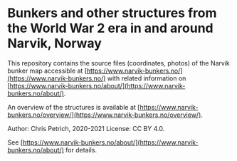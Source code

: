 # Bunkers and other structures from the World War 2 era in and around Narvik, Norway

This repository contains the source files (coordinates, photos) of the Narvik bunker map accessible at
[https://www.narvik-bunkers.no/](https://www.narvik-bunkers.no/) with related information on [https://www.narvik-bunkers.no/about/](https://www.narvik-bunkers.no/about/).

An overview of the structures is available at [https://www.narvik-bunkers.no/overview/](https://www.narvik-bunkers.no/overview/).

Author: Chris Petrich, 2020-2021
License: CC BY 4.0.

See [https://www.narvik-bunkers.no/about/](https://www.narvik-bunkers.no/about/) for details.
